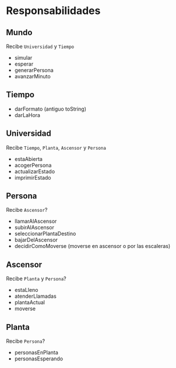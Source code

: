# Responsabilidades
## Mundo
Recibe `Universidad` y `Tiempo`
+ simular
+ esperar
+ generarPersona
+ avanzarMinuto
## Tiempo
+ darFormato (antiguo toString)
+ darLaHora
## Universidad
Recibe `Tiempo`, `Planta`, `Ascensor` y `Persona`
+ estaAbierta
+ acogerPersona
+ actualizarEstado
+ imprimirEstado
## Persona
Recibe `Ascensor`?
+ llamarAlAscensor
+ subirAlAscensor
+ seleccionarPlantaDestino
+ bajarDelAscensor
+ decidirComoMoverse (moverse en ascensor o por las escaleras)
## Ascensor
Recibe `Planta` y `Persona`?
+ estaLleno
+ atenderLlamadas
+ plantaActual
+ moverse
## Planta 
Recibe `Persona`?
+ personasEnPlanta
+ personasEsperando



